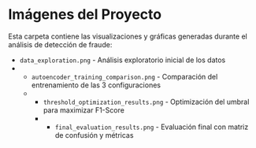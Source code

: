 # Imágenes del Proyecto

Esta carpeta contiene las visualizaciones y gráficas generadas durante el análisis de detección de fraude:

- `data_exploration.png` - Análisis exploratorio inicial de los datos
- - `autoencoder_training_comparison.png` - Comparación del entrenamiento de las 3 configuraciones
  - - `threshold_optimization_results.png` - Optimización del umbral para maximizar F1-Score
    - - `final_evaluation_results.png` - Evaluación final con matriz de confusión y métricas
